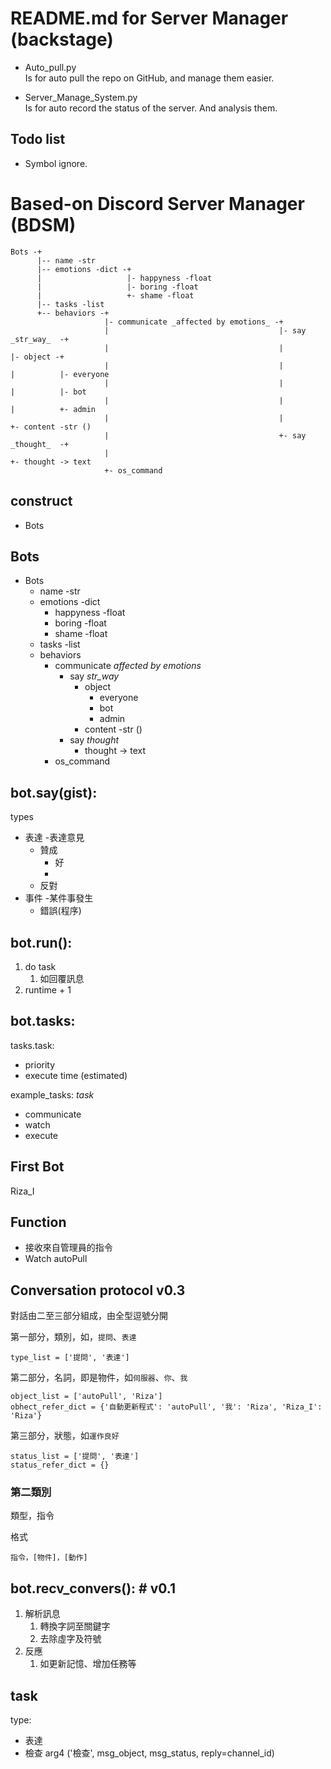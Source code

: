 README.md for Server Manager (backstage)
===
- Auto_pull.py  
Is for auto pull the repo on GitHub, and manage them easier.

- Server_Manage_System.py  
Is for auto record the status of the server. And analysis them.

## Todo list
- Symbol ignore.

# Based-on Discord Server Manager  (BDSM)

```
Bots -+
      |-- name -str
      |-- emotions -dict -+
      |                   |- happyness -float
      |                   |- boring -float
      |                   +- shame -float
      |-- tasks -list
      +-- behaviors -+
                     |- communicate _affected by emotions_ -+
                     |                                      |- say _str_way_  -+
                     |                                      |                  |- object -+
                     |                                      |                  |          |- everyone
                     |                                      |                  |          |- bot
                     |                                      |                  |          +- admin
                     |                                      |                  +- content -str ()
                     |                                      +- say _thought_  -+
                     |                                                         +- thought -> text
                     +- os_command
```

## construct
- Bots

## Bots

- Bots
    - name -str
    - emotions -dict
        - happyness -float
        - boring -float
        - shame -float
    - tasks -list
    - behaviors
        - communicate _affected by emotions_
            - say _str_way_
                - object
                    - everyone
                    - bot
                    - admin
                - content -str ()
            - say _thought_
                - thought -> text
        - os_command


## bot.say(gist):

types
- 表達 -表達意見
    - 贊成 
        - 好
        - 
    - 反對
- 事件 -某件事發生
    - 錯誤(程序)

## bot.run():

1. do task
    1. 如回覆訊息
2. runtime + 1

## bot.tasks:

tasks.task:
- priority
- execute time (estimated)

example_tasks: _task_
- communicate 
- watch
- execute


## First Bot

Riza_I

## Function

- 接收來自管理員的指令
- Watch autoPull


## Conversation protocol v0.3

對話由二至三部分組成，由全型逗號分開

第一部分，類別，如，`提問`、`表達`
```
type_list = ['提問', '表達']
```
第二部分，名詞，即是物件，如`伺服器`、`你`、`我`
```
object_list = ['autoPull', 'Riza']
obhect_refer_dict = {'自動更新程式': 'autoPull', '我': 'Riza', 'Riza_I': 'Riza'}
```
第三部分，狀態，如`運作良好`
```
status_list = ['提問', '表達']
status_refer_dict = {}
```

### 第二類別

類型，指令

格式
```
指令，[物件]，[動作]
```

## bot.recv_convers():  # v0.1

1. 解析訊息
    1. 轉換字詞至關鍵字
    2. 去除虛字及符號
2. 反應
    1. 如更新記憶、增加任務等

## task

type:
- 表達
- 檢查 arg4 ('檢查', msg_object, msg_status, reply=channel_id)